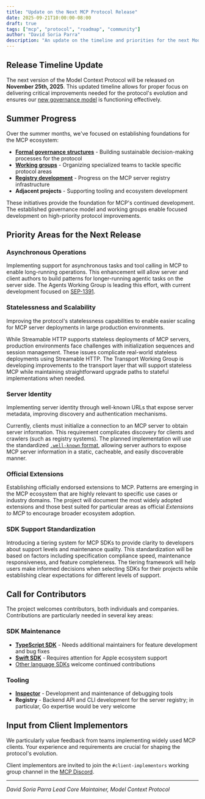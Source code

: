 ```yaml
---
title: "Update on the Next MCP Protocol Release"
date: 2025-09-21T10:00:00-08:00
draft: true
tags: ["mcp", "protocol", "roadmap", "community"]
author: "David Soria Parra"
description: "An update on the timeline and priorities for the next Model Context Protocol version"
---
```


## Release Timeline Update

The next version of the Model Context Protocol will be released on **November 25th, 2025**. This updated timeline allows for proper focus on delivering critical improvements needed for the protocol's evolution and ensures our [new governance model](https://modelcontextprotocol.io/community/governance) is functioning effectively.

## Summer Progress

Over the summer months, we've focused on establishing foundations for the MCP ecosystem:

- [**Formal governance structures**](https://modelcontextprotocol.io/community/governance) - Building sustainable decision-making processes for the protocol
- [**Working groups**](https://github.com/modelcontextprotocol/modelcontextprotocol/blob/main/MAINTAINERS.md) - Organizing specialized teams to tackle specific protocol areas
- [**Registry development**](https://blog.modelcontextprotocol.io/posts/2025-09-08-mcp-registry-preview/) - Progress on the MCP server registry infrastructure
- **Adjacent projects** - Supporting tooling and ecosystem development

These initiatives provide the foundation for MCP's continued development. The established governance model and working groups enable focused development on high-priority protocol improvements.

## Priority Areas for the Next Release

### Asynchronous Operations

Implementing support for asynchronous tasks and tool calling in MCP to enable long-running operations. This enhancement will allow server and client authors to build patterns for longer-running agentic tasks on the server side. The Agents Working Group is leading this effort, with current development focused on [SEP-1391](https://github.com/modelcontextprotocol/modelcontextprotocol/issues/1391).

### Statelessness and Scalability

Improving the protocol's statelessness capabilities to enable easier scaling for MCP server deployments in large production environments.

While Streamable HTTP supports stateless deployments of MCP servers, production environments face challenges with initialization sequences and session management. These issues complicate real-world stateless deployments using Streamable HTTP. The Transport Working Group is developing improvements to the transport layer that will support stateless MCP while maintaining straightforward upgrade paths to stateful implementations when needed.

### Server Identity

Implementing server identity through well-known URLs that expose server metadata, improving discovery and authentication mechanisms.

Currently, clients must initialize a connection to an MCP server to obtain server information. This requirement complicates discovery for clients and crawlers (such as registry systems). The planned implementation will use the standardized [`.well-known` format](https://en.wikipedia.org/wiki/Well-known_URI), allowing server authors to expose MCP server information in a static, cacheable, and easily discoverable manner.

### Official Extensions

Establishing officially endorsed extensions to MCP. Patterns are emerging in the MCP ecosystem that are highly relevant to specific use cases or industry domains. The project will document the most widely adopted extensions and those best suited for particular areas as official _Extensions to MCP_ to encourage broader ecosystem adoption.

### SDK Support Standardization

Introducing a tiering system for MCP SDKs to provide clarity to developers about support levels and maintenance quality. This standardization will be based on factors including specification compliance speed, maintenance responsiveness, and feature completeness. The tiering framework will help users make informed decisions when selecting SDKs for their projects while establishing clear expectations for different levels of support.

## Call for Contributors

The project welcomes contributors, both individuals and companies. Contributions are particularly needed in several key areas:

### SDK Maintenance

- [**TypeScript SDK**](https://github.com/modelcontextprotocol/typescript-sdk) - Needs additional maintainers for feature development and bug fixes
- [**Swift SDK**](https://github.com/modelcontextprotocol/swift-sdk) - Requires attention for Apple ecosystem support
- [Other language SDKs](https://modelcontextprotocol.io/docs/sdk) welcome continued contributions

### Tooling

- [**Inspector**](https://github.com/modelcontextprotocol/inspector) - Development and maintenance of debugging tools
- **Registry** - Backend API and CLI development for the server registry; in particular, Go expertise would be very welcome

## Input from Client Implementors

We particularly value feedback from teams implementing widely used MCP clients. Your experience and requirements are crucial for shaping the protocol's evolution.

Client implementors are invited to join the `#client-implementors` working group channel in the [MCP Discord](https://modelcontextprotocol.io/community/communication).

---

_David Soria Parra_
_Lead Core Maintainer, Model Context Protocol_

